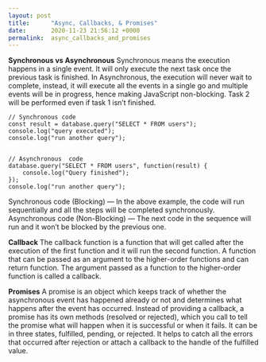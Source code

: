 ```yaml
---
layout: post
title:      "Async, Callbacks, & Promises"
date:       2020-11-23 21:56:12 +0000
permalink:  async_callbacks_and_promises
---
```



**Synchronous vs Asynchronous**
Synchronous means the execution happens in a single event. It will only execute the next task once the previous task is finished.
In Asynchronous, the execution will never wait to complete, instead, it will execute all the events in a single go and multiple events will be in progress, hence making JavaScript non-blocking. Task 2 will be performed even if task 1 isn’t finished.

```
// Synchronous code
const result = database.query("SELECT * FROM users");
console.log("query executed");
console.log("run another query");


// Asynchronous  code
database.query("SELECT * FROM users", function(result) {
    console.log("Query finished");
});
console.log("run another query");
```

Synchronous code (Blocking) — In the above example, the code will run sequentially and all the steps will be completed synchronously.
Asynchronous code (Non-Blocking) — The next code in the sequence will run and it won’t be blocked by the previous one.

**Callback**
The callback function is a function that will get called after the execution of the first function and it will run the second function.
A function that can be passed as an argument to the higher-order functions and can return function. The argument passed as a function to the higher-order function is called a callback.

**Promises**
A promise is an object which keeps track of whether the asynchronous event has happened already or not and determines what happens after the event has occurred.
Instead of providing a callback, a promise has its own methods (resolved or rejected), which you call to tell the promise what will happen when it is successful or when it fails.
It can be in three states, fulfilled, pending, or rejected. It helps to catch all the errors that occurred after rejection or attach a callback to the handle of the fulfilled value.
